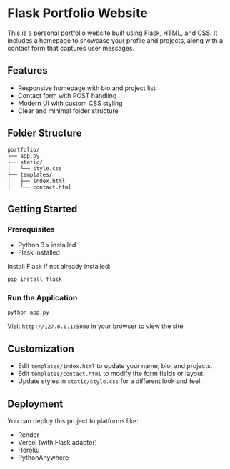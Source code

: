 # Flask Portfolio Website

This is a personal portfolio website built using Flask, HTML, and CSS. It includes a homepage to showcase your profile and projects, along with a contact form that captures user messages.

## Features

- Responsive homepage with bio and project list
- Contact form with POST handling
- Modern UI with custom CSS styling
- Clear and minimal folder structure

## Folder Structure

```
portfolio/
├── app.py
├── static/
│   └── style.css
├── templates/
│   ├── index.html
│   └── contact.html
```

## Getting Started

### Prerequisites

- Python 3.x installed
- Flask installed

Install Flask if not already installed:

```bash
pip install flask
```

### Run the Application

```bash
python app.py
```

Visit `http://127.0.0.1:5000` in your browser to view the site.

## Customization

- Edit `templates/index.html` to update your name, bio, and projects.
- Edit `templates/contact.html` to modify the form fields or layout.
- Update styles in `static/style.css` for a different look and feel.

## Deployment

You can deploy this project to platforms like:

- Render
- Vercel (with Flask adapter)
- Heroku
- PythonAnywhere


